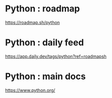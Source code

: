 # Python : roadmap
https://roadmap.sh/python

# Python : daily feed
https://app.daily.dev/tags/python?ref=roadmapsh

# Python : main docs
https://www.python.org/